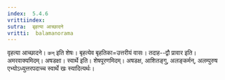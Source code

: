 ```yaml
---
index:  5.4.6
vrittiindex: 
sutra:  बृहत्या आच्छादने
vritti:  balamanorama 
---
```


वृहत्या आच्छादने। `कन्` इति शेषः। बृहत्येव बृहतिका=उत्तरीयं वासः। तदाह--द्वौ प्रावार इति। अमरवाक्यमिदम्। अषडक्षा। स्वार्थे इति। शेषपूरणमिदम्। अषडक्ष, आशितङ्गु, अलङ्कर्मन्, अलम्पुरुष एभ्योऽध्युत्तरपदाच्च स्वार्थे खः स्यादित्यर्थः। 

